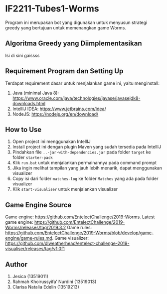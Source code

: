 # IF2211-Tubes1-Worms

Program ini merupakan bot yang digunakan untuk menyusun strategi greedy yang bertujuan untuk memenangkan game Worms.

## Algoritma Greedy yang Diimplementasikan
Isi di sini gaissss

## Requirement Program dan Setting Up
Terdapat requirement dasar untuk menjalankan game ini, yaitu menginstall:
1. Java (minimal Java 8): https://www.oracle.com/java/technologies/javase/javasejdk8-downloads.html
2. IntellIJ IDEA: https://www.jetbrains.com/idea/
3. NodeJS: https://nodejs.org/en/download/

## How to Use
1. Open project ini menggunakan IntellIJ
2. Install project ini dengan plugin Maven yang sudah tersedia pada IntellIJ
3. Pindahkan file `..-jar-with-dependencies.jar` pada folder `target` ke folder `starter-pack`
4. Klik `run.bat` untuk menjalankan permainannya pada command prompt
5. Jika ingin melihat tampilan yang jauh lebih menarik, dapat menggunakan visualizer
6. Copy isi dari folder `matches-log` ke folder `Matches` yang ada pada folder visualizer
7. Klik `start-visualiser` untuk menjalankan visualizer

## Game Engine Source
Game engine: https://github.com/EntelectChallenge/2019-Worms.
Latest game engine: https://github.com/EntelectChallenge/2019-Worms/releases/tag/2019.3.2
Game rules: https://github.com/EntelectChallenge/2019-Worms/blob/develop/game-engine/game-rules.md.
Game visualizer: https://github.com/dlweatherhead/entelect-challenge-2019-visualiser/releases/tag/v1.0f1

## Author
1. Jesica (13519011)
2. Rahmah Khoirussyifa’ Nurdini (13519013)
3. Clarisa Natalia Edelin (13519213)
  
